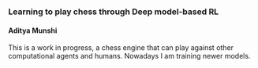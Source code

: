 
### Learning to play chess through Deep model-based RL
#### Aditya Munshi

This is a work in progress, a chess engine that can play against other computational agents and humans. Nowadays I am training newer models.




